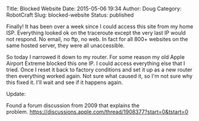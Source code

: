 Title: Blocked Website
Date: 2015-05-06 19:34
Author: Doug
Category: RobotCraft
Slug: blocked-website
Status: published

Finally! It has been over a week since I could access this site from my home ISP. Everything looked ok on the traceroute except the very last IP would not respond. No email, no ftp, no web. In fact for all 800+ websites on the same hosted server, they were all unaccessible.

So today I narrowed it down to my router. For some reason my old Apple Airport Extreme blocked this one IP. I could access everything else that I tried. Once I reset it back to factory conditions and set it up as a new router then everything worked again. Not sure what caused it, so I'm not sure why this fixed it. I'll wait and see if it happens again.

Update:

Found a forum discussion from 2009 that explains the problem. <https://discussions.apple.com/thread/1908377?start=0&tstart=0>
